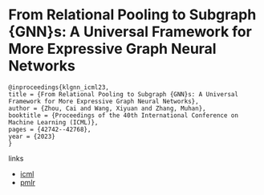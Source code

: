 # From Relational Pooling to Subgraph {GNN}s: A Universal Framework for More Expressive Graph Neural Networks

```
@inproceedings{klgnn_icml23,
title = {From Relational Pooling to Subgraph {GNN}s: A Universal Framework for More Expressive Graph Neural Networks},
author = {Zhou, Cai and Wang, Xiyuan and Zhang, Muhan},
booktitle = {Proceedings of the 40th International Conference on Machine Learning (ICML)},
pages = {42742--42768},
year = {2023}
}
```

links
- [icml](https://icml.cc/Conferences/2023/Schedule?showEvent=23571)
- [pmlr](https://proceedings.mlr.press/v202/zhou23n.html)
